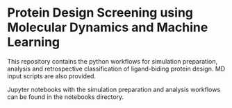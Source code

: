 # Protein Design Screening using Molecular Dynamics and Machine Learning
This repository contains the python workflows for simulation preparation, analysis and retrospective classification of ligand-biding protein design. MD input scripts are also provided.

Jupyter notebooks with the simulation preparation and analysis workflows can be found in the notebooks directory.

